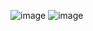 ![image](https://github.com/user-attachments/assets/817a1248-315e-4aff-8664-79b16b3c3f73)
![image](https://github.com/user-attachments/assets/17638d49-d38f-401f-b62f-73d8edd41c47)
